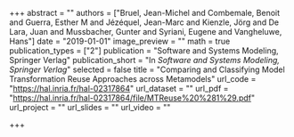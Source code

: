 +++
abstract = ""
authors = ["Bruel, Jean-Michel and Combemale, Benoit and Guerra, Esther M and Jézéquel, Jean-Marc and Kienzle, Jörg and De Lara, Juan and Mussbacher, Gunter and Syriani, Eugene and Vangheluwe, Hans"]
date = "2019-01-01"
image_preview = ""
math = true
publication_types = ["2"]
publication = "Software and Systems Modeling, Springer Verlag"
publication_short = "In *Software and Systems Modeling, Springer Verlag*"
selected = false
title = "Comparing and Classifying Model Transformation Reuse Approaches across Metamodels"
url_code = "https://hal.inria.fr/hal-02317864"
url_dataset = ""
url_pdf = "https://hal.inria.fr/hal-02317864/file/MTReuse%20%281%29.pdf"
url_project = ""
url_slides = ""
url_video = ""

+++
